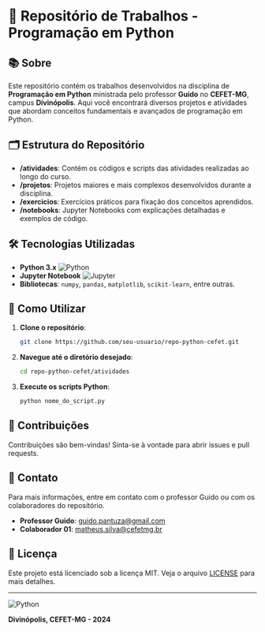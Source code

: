 # 🐍 Repositório de Trabalhos - Programação em Python

## 📚 Sobre

Este repositório contém os trabalhos desenvolvidos na disciplina de **Programação em Python** ministrada pelo professor **Guido** no **CEFET-MG**, campus **Divinópolis**. Aqui você encontrará diversos projetos e atividades que abordam conceitos fundamentais e avançados de programação em Python.

## 🗂️ Estrutura do Repositório

- **/atividades**: Contém os códigos e scripts das atividades realizadas ao longo do curso.
- **/projetos**: Projetos maiores e mais complexos desenvolvidos durante a disciplina.
- **/exercicios**: Exercícios práticos para fixação dos conceitos aprendidos.
- **/notebooks**: Jupyter Notebooks com explicações detalhadas e exemplos de código.

## 🛠️ Tecnologias Utilizadas

- **Python 3.x** ![Python](https://img.shields.io/badge/Python-3.x-blue)
- **Jupyter Notebook** ![Jupyter](https://img.shields.io/badge/Jupyter-Notebook-orange)
- **Bibliotecas**: `numpy`, `pandas`, `matplotlib`, `scikit-learn`, entre outras.

## 🚀 Como Utilizar

1. **Clone o repositório**:
    ```bash
    git clone https://github.com/seu-usuario/repo-python-cefet.git
    ```
2. **Navegue até o diretório desejado**:
    ```bash
    cd repo-python-cefet/atividades
    ```
3. **Execute os scripts Python**:
    ```bash
    python nome_do_script.py
    ```

## 🤝 Contribuições

Contribuições são bem-vindas! Sinta-se à vontade para abrir issues e pull requests.

## 📧 Contato

Para mais informações, entre em contato com o professor Guido ou com os colaboradores do repositório.

- **Professor Guido**: guido.pantuza@gmail.com
- **Colaborador 01**: matheus.silva@cefetmg.br

## 📜 Licença

Este projeto está licenciado sob a licença MIT. Veja o arquivo [LICENSE](LICENSE) para mais detalhes.

---

![Python](https://www.python.org/static/community_logos/python-logo.png)

**Divinópolis, CEFET-MG - 2024**